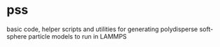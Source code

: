 # pss
basic code, helper scripts and utilities  for generating polydisperse soft-sphere particle models to run in LAMMPS
